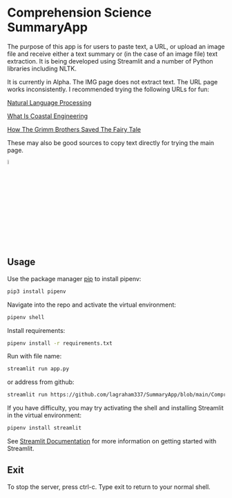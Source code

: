 # Comprehension Science SummaryApp

The purpose of this app is for users to paste text, a URL, or upload an image file and receive either a text summary or (in the case of an image file) text extraction. It is being developed using Streamlit and a number of Python libraries including NLTK. 

It is currently in Alpha.
The IMG page does not extract text.
The URL page works inconsistently. I recommended trying the following URLs for fun:

[Natural Language Processing](https://www.ibm.com/cloud/learn/natural-language-processing)

[What Is Coastal Engineering](https://geo.libretexts.org/Bookshelves/Oceanography/Coastal_Dynamics_(Bosboom_and_Stive)/01%3A_Overview/1.02%3A_Coastal_dynamics_for_coastal_engineers/1.2.01%3A_What_is_coastal_engineering)

[How The Grimm Brothers Saved The Fairy Tale](https://www.neh.gov/humanities/2015/marchapril/feature/how-the-grimm-brothers-saved-the-fairy-tale)

These may also be good sources to copy text directly for trying the main page.

[<img src="https://upload.wikimedia.org/wikipedia/commons/0/09/YouTube_full-color_icon_%282017%29.svg" width="5%">](https://youtu.be/Dwzc0zhGkEA "Cognitive Style Heuristics")

## Usage

Use the package manager [pip](https://pypi.org/project/pip/) to install pipenv:

```bash
pip3 install pipenv
```

Navigate into the repo and activate the virtual environment:
```bash
pipenv shell
```

Install requirements:
```bash
pipenv install -r requirements.txt
```

Run with file name:
```bash
streamlit run app.py
```
or address from github:
```bash
streamlit run https://github.com/lagraham337/SummaryApp/blob/main/ComprehensionScience/app.py
```

If you have difficulty, you may try activating the shell and installing Streamlit in the virtual environment:
```bash
pipenv install streamlit
```

See [Streamlit Documentation](https://docs.streamlit.io/library/get-started/installation) for more information on getting started with Streamlit.

## Exit

To stop the server, press ctrl-c. Type exit to return to your normal shell.
